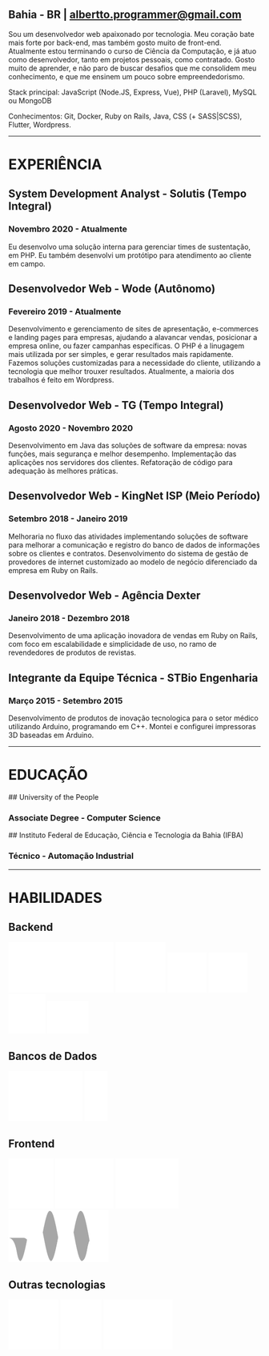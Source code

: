 <curriculum-layout>

<full-page-center>

<typing-name />

## Bahia - BR | [albertto.programmer@gmail.com](mailto:albertto.programmer@gmail.com)

Sou um desenvolvedor web apaixonado por tecnologia. Meu coração bate mais forte por back-end, mas também gosto muito de front-end. Atualmente estou terminando o curso de Ciência da Computação, e já atuo como desenvolvedor, tanto em projetos pessoais, como contratado. Gosto muito de aprender, e não paro de buscar desafios que me consolidem meu conhecimento, e que me ensinem um pouco sobre empreendedorismo.

Stack principal: JavaScript (Node.JS, Express, Vue), PHP (Laravel), MySQL ou MongoDB

Conhecimentos: Git, Docker, Ruby on Rails, Java, CSS (+ SASS|SCSS), Flutter, Wordpress.


</full-page-center>

<div class="container">

---

# EXPERIÊNCIA

<work-experience>

## System Development Analyst - Solutis (Tempo Integral)

### Novembro 2020 - Atualmente

Eu desenvolvo uma solução interna para gerenciar times de sustentação, em PHP. Eu também desenvolvi um protótipo para atendimento ao cliente em campo.

</work-experience>

<work-experience>

## Desenvolvedor Web - Wode (Autônomo)

### Fevereiro 2019 - Atualmente

Desenvolvimento e gerenciamento de sites de apresentação, e-commerces e landing pages para empresas, ajudando a alavancar vendas, posicionar a empresa online, ou fazer campanhas específicas.
O PHP é a linugagem mais utilizada por ser simples, e gerar resultados mais rapidamente. Fazemos soluções customizadas para a necessidade do cliente, utilizando a tecnologia que melhor trouxer resultados. Atualmente, a maioria dos trabalhos é feito em Wordpress.

</work-experience>

<work-experience>

## Desenvolvedor Web - TG (Tempo Integral)

### Agosto 2020 - Novembro 2020

Desenvolvimento em Java das soluções de software da empresa: novas funções, mais segurança e melhor desempenho.
Implementação das aplicações nos servidores dos clientes.
Refatoração de código para adequação às melhores práticas.

</work-experience>

<work-experience>

## Desenvolvedor Web - KingNet ISP (Meio Período)

### Setembro 2018 - Janeiro 2019

Melhoraria no fluxo das atividades implementando soluções de software para melhorar a comunicação e registro do banco de dados de informações sobre os clientes e contratos.
Desenvolvimento do sistema de gestão de provedores de internet customizado ao modelo de negócio diferenciado da empresa em Ruby on Rails.

</work-experience>

<work-experience>

## Desenvolvedor Web - Agência Dexter

### Janeiro 2018 - Dezembro 2018

Desenvolvimento de uma aplicação inovadora de vendas em Ruby on Rails, com foco em escalabilidade e simplicidade de uso, no ramo de revendedores de produtos de revistas.

</work-experience>

<work-experience>

## Integrante da Equipe Técnica - STBio Engenharia

### Março 2015 - Setembro 2015

Desenvolvimento de produtos de inovação tecnologica para o setor médico utilizando Arduino, programando em C++. Montei e configurei impressoras 3D baseadas em Arduino.

</work-experience>

---

# EDUCAÇÃO

<education-entry>
## University of the People

### Associate Degree - Computer Science

</education-entry>

<education-entry>
## Instituto Federal de Educação, Ciência e Tecnologia da Bahia (IFBA)

### Técnico - Automação Industrial

</education-entry>

---

# HABILIDADES

## Backend

<skills>

<img src="../.vuepress/public/icons/php.svg" />
<img src="../.vuepress/public/icons/javascript.svg" />

</skills>

<skills>

<img src="../.vuepress/public/icons/laravel.svg" />
<img src="../.vuepress/public/icons/wordpress.svg" />
<img src="../.vuepress/public/icons/nodejs.svg" />
<img src="../.vuepress/public/icons/Ex_press.svg" />

</skills>

## Bancos de Dados

<skills>

<img src="../.vuepress/public/icons/mysql.svg" />
<img src="../.vuepress/public/icons/mongodb.svg" />

</skills>

## Frontend

<skills>

<img src="../.vuepress/public/icons/css3.svg" />
<img src="../.vuepress/public/icons/vuejs.svg" />
<img src="../.vuepress/public/icons/bootstrap.svg" />
<img src="../.vuepress/public/icons/materialize.svg" />

</skills>

## Outras tecnologias

<skills>

<img src="../.vuepress/public/icons/git.svg" />
<img src="../.vuepress/public/icons/tux.svg" />
<img src="../.vuepress/public/icons/docker.svg" />

</skills>

</div>

</curriculum-layout>